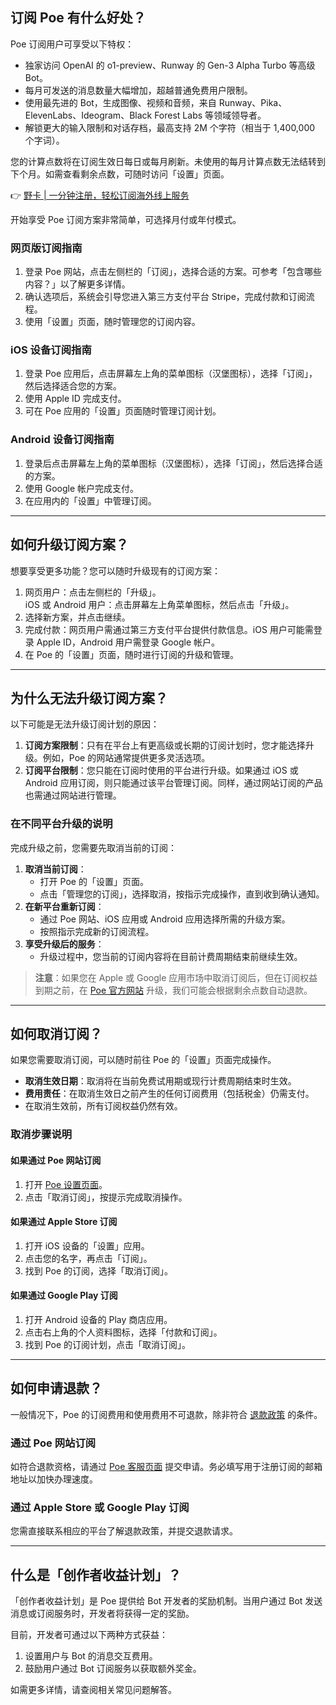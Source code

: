 ## 订阅 Poe 有什么好处？

Poe 订阅用户可享受以下特权：

- 独家访问 OpenAI 的 o1-preview、Runway 的 Gen-3 Alpha Turbo 等高级 Bot。
- 每月可发送的消息数量大幅增加，超越普通免费用户限制。
- 使用最先进的 Bot，生成图像、视频和音频，来自 Runway、Pika、ElevenLabs、Ideogram、Black Forest Labs 等领域领导者。
- 解锁更大的输入限制和对话存档，最高支持 2M 个字符（相当于 1,400,000 个字词）。

您的计算点数将在订阅生效日每日或每月刷新。未使用的每月计算点数无法结转到下个月。如需查看剩余点数，可随时访问「设置」页面。

👉 [野卡 | 一分钟注册，轻松订阅海外线上服务](https://bit.ly/bewildcard)

开始享受 Poe 订阅方案非常简单，可选择月付或年付模式。

### 网页版订阅指南
1. 登录 Poe 网站，点击左侧栏的「订阅」，选择合适的方案。可参考「包含哪些内容？」以了解更多详情。
2. 确认选项后，系统会引导您进入第三方支付平台 Stripe，完成付款和订阅流程。
3. 使用「设置」页面，随时管理您的订阅内容。

### iOS 设备订阅指南
1. 登录 Poe 应用后，点击屏幕左上角的菜单图标（汉堡图标），选择「订阅」，然后选择适合您的方案。
2. 使用 Apple ID 完成支付。
3. 可在 Poe 应用的「设置」页面随时管理订阅计划。

### Android 设备订阅指南
1. 登录后点击屏幕左上角的菜单图标（汉堡图标），选择「订阅」，然后选择合适的方案。
2. 使用 Google 帐户完成支付。
3. 在应用内的「设置」中管理订阅。

---

## 如何升级订阅方案？

想要享受更多功能？您可以随时升级现有的订阅方案：

1. 网页用户：点击左侧栏的「升级」。  
   iOS 或 Android 用户：点击屏幕左上角菜单图标，然后点击「升级」。
2. 选择新方案，并点击继续。
3. 完成付款：网页用户需通过第三方支付平台提供付款信息。iOS 用户可能需登录 Apple ID，Android 用户需登录 Google 帐户。
4. 在 Poe 的「设置」页面，随时进行订阅的升级和管理。

---

## 为什么无法升级订阅方案？

以下可能是无法升级订阅计划的原因：

1. **订阅方案限制**：只有在平台上有更高级或长期的订阅计划时，您才能选择升级。例如，Poe 的网站通常提供更多灵活选项。
2. **订阅平台限制**：您只能在订阅时使用的平台进行升级。如果通过 iOS 或 Android 应用订阅，则只能通过该平台管理订阅。同样，通过网站订阅的产品也需通过网站进行管理。

### 在不同平台升级的说明

完成升级之前，您需要先取消当前的订阅：

1. **取消当前订阅**：
   - 打开 Poe 的「设置」页面。
   - 点击「管理您的订阅」，选择取消，按指示完成操作，直到收到确认通知。
2. **在新平台重新订阅**：
   - 通过 Poe 网站、iOS 应用或 Android 应用选择所需的升级方案。
   - 按照指示完成新的订阅流程。
3. **享受升级后的服务**：
   - 升级过程中，您当前的订阅内容将在目前计费周期结束前继续生效。

> **注意**：如果您在 Apple 或 Google 应用市场中取消订阅后，但在订阅权益到期之前，在 [Poe 官方网站](https://poe.com) 升级，我们可能会根据剩余点数自动退款。

---

## 如何取消订阅？

如果您需要取消订阅，可以随时前往 Poe 的「设置」页面完成操作。

- **取消生效日期**：取消将在当前免费试用期或现行计费周期结束时生效。
- **费用责任**：在取消生效日之前产生的任何订阅费用（包括税金）仍需支付。
- 在取消生效前，所有订阅权益仍然有效。

### 取消步骤说明

#### 如果通过 Poe 网站订阅
1. 打开 [Poe 设置页面](https://poe.com/settings)。
2. 点击「取消订阅」，按提示完成取消操作。

#### 如果通过 Apple Store 订阅
1. 打开 iOS 设备的「设置」应用。
2. 点击您的名字，再点击「订阅」。
3. 找到 Poe 的订阅，选择「取消订阅」。

#### 如果通过 Google Play 订阅
1. 打开 Android 设备的 Play 商店应用。
2. 点击右上角的个人资料图标，选择「付款和订阅」。
3. 找到 Poe 的订阅计划，点击「取消订阅」。

---

## 如何申请退款？

一般情况下，Poe 的订阅费用和使用费用不可退款，除非符合 [退款政策](https://help.quora.com/hc/en-us/articles/4404208557588-Subscriptions-Refund-Policy) 的条件。

### 通过 Poe 网站订阅
如符合退款资格，请通过 [Poe 客服页面](https://help.poe.com/hc/en-us/requests/new?ticket_form_id=17272099607444) 提交申请。务必填写用于注册订阅的邮箱地址以加快办理速度。

### 通过 Apple Store 或 Google Play 订阅
您需直接联系相应的平台了解退款政策，并提交退款请求。

---

## 什么是「创作者收益计划」？

「创作者收益计划」是 Poe 提供给 Bot 开发者的奖励机制。当用户通过 Bot 发送消息或订阅服务时，开发者将获得一定的奖励。

目前，开发者可通过以下两种方式获益：
1. 设置用户与 Bot 的消息交互费用。
2. 鼓励用户通过 Bot 订阅服务以获取额外奖金。

如需更多详情，请查阅相关常见问题解答。
